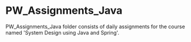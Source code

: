 # PW_Assignments_Java
PW_Assignments_Java folder consists of daily assignments for the course named 'System Design using Java and Spring'.

